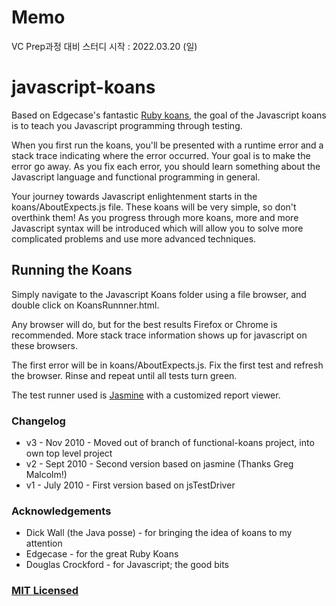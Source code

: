 # Memo

VC Prep과정 대비 스터디
시작 : 2022.03.20 (일)

# javascript-koans

Based on Edgecase's fantastic
[Ruby koans](http://github.com/edgecase/ruby_koans), the goal of the
Javascript koans is to teach you Javascript programming through
testing.

When you first run the koans, you'll be presented with a runtime error and a
stack trace indicating where the error occurred. Your goal is to make the
error go away. As you fix each error, you should learn something about the
Javascript language and functional programming in general.

Your journey towards Javascript enlightenment starts in the koans/AboutExpects.js file. These
koans will be very simple, so don't overthink them! As you progress through
more koans, more and more Javascript syntax will be introduced which will allow
you to solve more complicated problems and use more advanced techniques.

## Running the Koans

Simply navigate to the Javascript Koans folder using a file browser, and
double click on KoansRunnner.html.

Any browser will do, but for the best results Firefox or Chrome is
recommended. More stack trace information shows up for javascript on these
browsers.

The first error will be in koans/AboutExpects.js. Fix the first test and
refresh the browser. Rinse and repeat until all tests turn green.

The test runner used is [Jasmine](http://jasmine.github.io/) with a customized report viewer.

### Changelog

- v3 - Nov 2010 - Moved out of branch of functional-koans project, into own top level project
- v2 - Sept 2010 - Second version based on jasmine (Thanks Greg Malcolm!)
- v1 - July 2010 - First version based on jsTestDriver

### Acknowledgements

- Dick Wall (the Java posse) - for bringing the idea of koans to my attention
- Edgecase - for the great Ruby Koans
- Douglas Crockford - for Javascript; the good bits

### [MIT Licensed](LICENSE)
